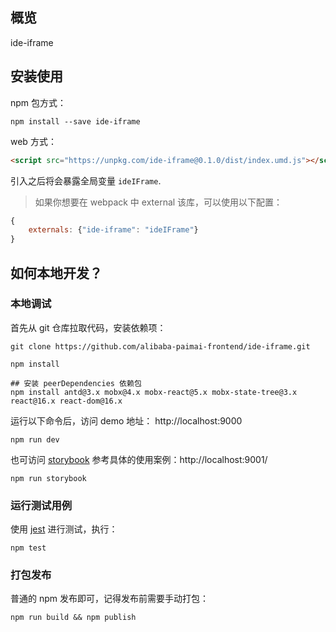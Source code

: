 ## 概览

ide-iframe

## 安装使用

npm 包方式：
```shell
npm install --save ide-iframe
```

web 方式：
```html
<script src="https://unpkg.com/ide-iframe@0.1.0/dist/index.umd.js"></script>
```
引入之后将会暴露全局变量 `ideIFrame`.

> 如果你想要在 webpack 中 external 该库，可以使用以下配置：
```js
{
    externals: {"ide-iframe": "ideIFrame"}
}
```

## 如何本地开发？

### 本地调试

首先从 git 仓库拉取代码，安装依赖项：
```shell
git clone https://github.com/alibaba-paimai-frontend/ide-iframe.git

npm install

## 安装 peerDependencies 依赖包
npm install antd@3.x mobx@4.x mobx-react@5.x mobx-state-tree@3.x react@16.x react-dom@16.x
```

运行以下命令后，访问 demo 地址： http://localhost:9000
```shell
npm run dev
```

也可访问 [storybook](https://github.com/storybooks/storybook) 参考具体的使用案例：http://localhost:9001/
```shell
npm run storybook
```

### 运行测试用例

使用 [jest](https://jestjs.io) 进行测试，执行：

```shell
npm test
```

### 打包发布

普通的 npm 发布即可，记得发布前需要手动打包：

```shell
npm run build && npm publish
```


